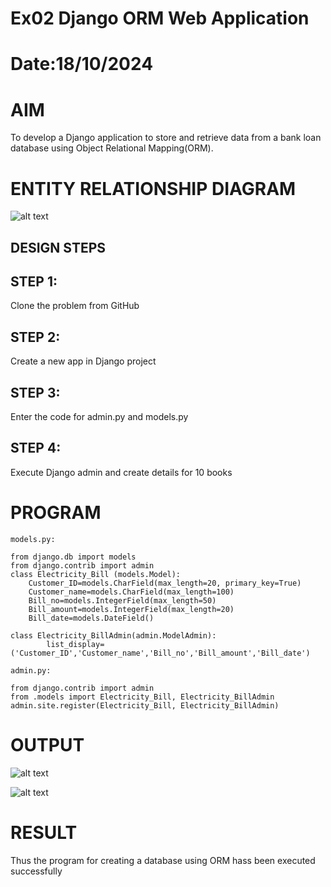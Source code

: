 # Ex02 Django ORM Web Application
# Date:18/10/2024
# AIM
To develop a Django application to store and retrieve data from a bank loan database using Object Relational Mapping(ORM).

# ENTITY RELATIONSHIP DIAGRAM
![alt text](<Screenshot 2024-12-07 130326.png>)
## DESIGN STEPS
## STEP 1:
Clone the problem from GitHub

## STEP 2:
Create a new app in Django project

## STEP 3:
Enter the code for admin.py and models.py

## STEP 4:
Execute Django admin and create details for 10 books

# PROGRAM
```
models.py:

from django.db import models
from django.contrib import admin
class Electricity_Bill (models.Model):
    Customer_ID=models.CharField(max_length=20, primary_key=True)
    Customer_name=models.CharField(max_length=100)
    Bill_no=models.IntegerField(max_length=50)
    Bill_amount=models.IntegerField(max_length=20)
    Bill_date=models.DateField()

class Electricity_BillAdmin(admin.ModelAdmin):
    	list_display=('Customer_ID','Customer_name','Bill_no','Bill_amount','Bill_date')

admin.py:

from django.contrib import admin
from .models import Electricity_Bill, Electricity_BillAdmin
admin.site.register(Electricity_Bill, Electricity_BillAdmin)
```

# OUTPUT

![alt text](<Screenshot 2024-12-07 125032.png>)

![alt text](<Screenshot 2024-12-07 125047.png>)

# RESULT
Thus the program for creating a database using ORM hass been executed successfully
